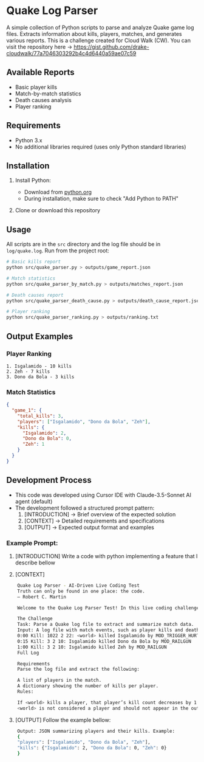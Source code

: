 # Quake Log Parser

A simple collection of Python scripts to parse and analyze Quake game log files. Extracts information about kills, players, matches, and generates various reports.
This is a challenge created for Cloud Walk (CW). 
You can visit the repository here → https://gist.github.com/drake-cloudwalk/77a7046303292b4c4d6440a59ae07c59

## Available Reports

- Basic player kills
- Match-by-match statistics
- Death causes analysis
- Player ranking

## Requirements

- Python 3.x
- No additional libraries required (uses only Python standard libraries)

## Installation

1. Install Python:
   - Download from [python.org](https://www.python.org/downloads/)
   - During installation, make sure to check "Add Python to PATH"

2. Clone or download this repository

## Usage

All scripts are in the `src` directory and the log file should be in `log/quake.log`. Run from the project root:

```bash
# Basic kills report
python src/quake_parser.py > outputs/game_report.json

# Match statistics
python src/quake_parser_by_match.py > outputs/matches_report.json

# Death causes report
python src/quake_parser_death_cause.py > outputs/death_cause_report.json

# Player ranking
python src/quake_parser_ranking.py > outputs/ranking.txt
```

## Output Examples

### Player Ranking
```
1. Isgalamido - 10 kills
2. Zeh - 7 kills
3. Dono da Bola - 3 kills
```

### Match Statistics
```json
{
  "game_1": {
    "total_kills": 3,
    "players": ["Isgalamido", "Dono da Bola", "Zeh"],
    "kills": {
      "Isgalamido": 2,
      "Dono da Bola": 0,
      "Zeh": 1
    }
  }
}
``` 

## Development Process

- This code was developed using Cursor IDE with Claude-3.5-Sonnet AI agent (default)
- The development followed a structured prompt pattern:
  1. [INTRODUCTION] → Brief overview of the expected solution
  2. [CONTEXT] → Detailed requirements and specifications
  3. [OUTPUT] → Expected output format and examples

### Example Prompt:
  1. [INTRODUCTION] Write a code with python implementing a feature that I describe bellow

  2. [CONTEXT]
  
```bash
    Quake Log Parser - AI-Driven Live Coding Test
    Truth can only be found in one place: the code.
    – Robert C. Martin

    Welcome to the Quake Log Parser Test! In this live coding challenge, you will using embedded AI tools in your IDE (e.g., Aider, Cursor, Co-pilot) to implement a log parser that processes game data from a Quake 3 Arena server. This test evaluates your technical skills, problem-solving abilities, and effective use of AI in real-time coding.

    The Challenge
    Task: Parse a Quake log file to extract and summarize match data.
    Input: A log file with match events, such as player kills and deaths. Example Snippet:
    0:00 Kill: 1022 2 22: <world> killed Isgalamido by MOD_TRIGGER_HURT
    0:15 Kill: 3 2 10: Isgalamido killed Dono da Bola by MOD_RAILGUN
    1:00 Kill: 3 2 10: Isgalamido killed Zeh by MOD_RAILGUN
    Full Log

    Requirements
    Parse the log file and extract the following:

    A list of players in the match.
    A dictionary showing the number of kills per player.
    Rules:

    If <world> kills a player, that player’s kill count decreases by 1.
    <world> is not considered a player and should not appear in the output.
```
  3. [OUTPUT] Follow the example bellow:

```bash
    Output: JSON summarizing players and their kills. Example:
    {
    "players": ["Isgalamido", "Dono da Bola", "Zeh"],
    "kills": {"Isgalamido": 2, "Dono da Bola": 0, "Zeh": 0}
    }
```

